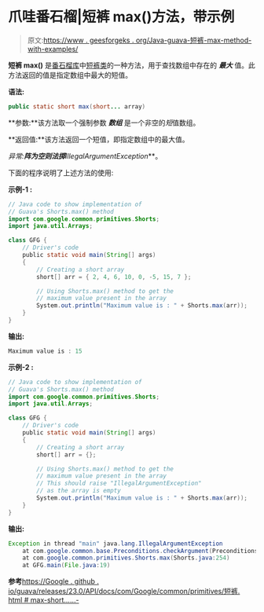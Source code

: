 # 爪哇番石榴|短裤 max()方法，带示例

> 原文:[https://www . geesforgeks . org/Java-guava-短裤-max-method-with-examples/](https://www.geeksforgeeks.org/java-guava-shorts-max-method-with-examples/)

**短裤 max()** 是[番石榴库](https://www.geeksforgeeks.org/guava-library-java/)中[短裤类](https://www.geeksforgeeks.org/shorts-class-guava-java/)的一种方法，用于查找数组中存在的 ***最大*** 值。此方法返回的值是指定数组中最大的短值。

**语法:**

```java
public static short max(short... array)

```

**参数:**该方法取一个强制参数 ***数组*** 是一个非空的*短*值数组。

**返回值:**该方法返回一个短值，即指定数组中的最大值。

**异常:**阵为空则法掷***IllegalArgumentException***。

下面的程序说明了上述方法的使用:

**示例-1 :**

```java
// Java code to show implementation of
// Guava's Shorts.max() method
import com.google.common.primitives.Shorts;
import java.util.Arrays;

class GFG {
    // Driver's code
    public static void main(String[] args)
    {
        // Creating a short array
        short[] arr = { 2, 4, 6, 10, 0, -5, 15, 7 };

        // Using Shorts.max() method to get the
        // maximum value present in the array
        System.out.println("Maximum value is : " + Shorts.max(arr));
    }
}
```

**输出:**

```java
Maximum value is : 15

```

**示例-2 :**

```java
// Java code to show implementation of
// Guava's Shorts.max() method
import com.google.common.primitives.Shorts;
import java.util.Arrays;

class GFG {
    // Driver's code
    public static void main(String[] args)
    {
        // Creating a short array
        short[] arr = {};

        // Using Shorts.max() method to get the
        // maximum value present in the array
        // This should raise "IllegalArgumentException"
        // as the array is empty
        System.out.println("Maximum value is : " + Shorts.max(arr));
    }
}
```

**输出:**

```java
Exception in thread "main" java.lang.IllegalArgumentException
    at com.google.common.base.Preconditions.checkArgument(Preconditions.java:108)
    at com.google.common.primitives.Shorts.max(Shorts.java:254)
    at GFG.main(File.java:19)

```

**参考**[https://Google . github . io/guava/releases/23.0/API/docs/com/Google/common/primitives/短裤. html # max-short……-](https://google.github.io/guava/releases/23.0/api/docs/com/google/common/primitives/Shorts.html#max-short...-)